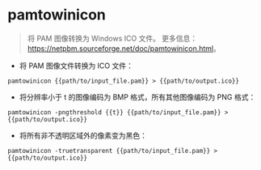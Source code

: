 # pamtowinicon

> 将 PAM 图像转换为 Windows ICO 文件。
> 更多信息：<https://netpbm.sourceforge.net/doc/pamtowinicon.html>。

- 将 PAM 图像文件转换为 ICO 文件：

`pamtowinicon {{path/to/input_file.pam}} > {{path/to/output.ico}}`

- 将分辨率小于 t 的图像编码为 BMP 格式，所有其他图像编码为 PNG 格式：

`pamtowinicon -pngthreshold {{t}} {{path/to/input_file.pam}} > {{path/to/output.ico}}`

- 将所有非不透明区域外的像素变为黑色：

`pamtowinicon -truetransparent {{path/to/input_file.pam}} > {{path/to/output.ico}}`